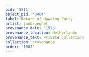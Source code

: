 ```yaml
---
pid: '5811'
object_pid: '3464'
label: Return of Hawking Party
artist: janbrueghel
provenance_date: '1978'
provenance_location: Netherlands
provenance_text: Private Collection
collection: provenance
order: '1002'
---
```


